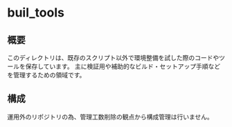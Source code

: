 # buil_tools

## 概要
このディレクトリは、既存のスクリプト以外で環境整備を試した際のコードやツールを保存しています。
主に検証用や補助的なビルド・セットアップ手順などを管理するための領域です。

## 構成
運用外のリポジトリの為、管理工数削除の観点から構成管理は行いません。
